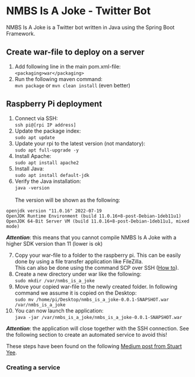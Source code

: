 # NMBS Is A Joke - Twitter Bot

NMBS Is A Joke is a Twitter bot written in Java using the Spring Boot Framework.

## Create war-file to deploy on a server
1. Add following line in the main pom.xml-file: \
`<packaging>war</packaging>`
2. Run the following maven command: \
`mvn package` or `mvn clean install` (even better)

## Raspberry Pi deployment
1. Connect via SSH: \
`ssh pi@[rpi IP address]`
2. Update the package index: \
`sudo apt update`
3. Update your rpi to the latest version (not mandatory): \
`sudo apt full-upgrade -y`
4. Install Apache: \
`sudo apt install apache2`
5. Install Java: \
`sudo apt install default-jdk`
6. Verify the Java installation: \
`java -version` \
\
The version will be shown as the following:
```
openjdk version "11.0.16" 2022-07-19
OpenJDK Runtime Environment (build 11.0.16+8-post-Debian-1deb11u1)
OpenJDK 64-Bit Server VM (build 11.0.16+8-post-Debian-1deb11u1, mixed mode)
```
***Attention***: this means that you cannot compile NMBS Is A Joke with a higher SDK version than 11 (lower is ok) <br/>

7. Copy your war-file to a folder to the raspberry pi. This can be easily done by using a file transfer application like FileZilla. <br/> 
   This can also be done using the command SCP over SSH ([How to](https://howchoo.com/pi/how-to-transfer-files-to-the-raspberry-pi)).
8. Create a new directory under war like the following: \
`sudo mkdir /var/nmbs_is_a_joke`
9. Move your copied war-file to the newly created folder. In following command we assume it is copied on the Desktop: \
`sudo mv /home/pi/Desktop/nmbs_is_a_joke-0.0.1-SNAPSHOT.war /var/nmbs_is_a_joke`
10. You can now launch the application: \
`java -jar /var/nmbs_is_a_joke/nmbs_is_a_joke-0.0.1-SNAPSHOT.war` <br/>

***Attention***: the application will close together with the SSH connection. See the following section to create an automated service to avoid this!

These steps have been found on the following [Medium post from Stuart Yee](https://medium.com/geekculture/turn-your-raspberry-pi-into-a-server-to-run-your-java-spring-mvc-app-862214279587).

### Creating a service